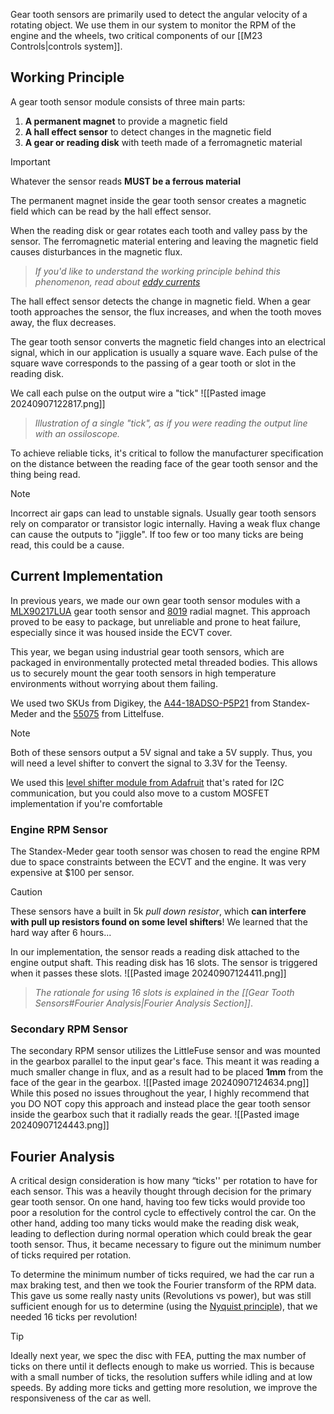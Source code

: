 Gear tooth sensors are primarily used to detect the angular velocity of a rotating object. We use them in our system to monitor the RPM of the engine and the wheels, two critical components of our [[M23 Controls|controls system]]. 

## Working Principle
A gear tooth sensor module consists of three main parts:
1. **A permanent magnet** to provide a magnetic field
2. **A hall effect sensor** to detect changes in the magnetic field
3. **A gear or reading disk** with teeth made of a ferromagnetic material

>[!IMPORTANT]
>Whatever the sensor reads **MUST be a ferrous material**

The permanent magnet inside the gear tooth sensor creates a magnetic field which can be read by the hall effect sensor.

When the reading disk or gear rotates each tooth and valley pass by the sensor. The ferromagnetic material entering and leaving the magnetic field causes disturbances in the magnetic flux.
> *If you'd like to understand the working principle behind this phenomenon, read about [eddy currents](https://en.wikipedia.org/wiki/Hall_effect_sensor)*

The hall effect sensor detects the change in magnetic field. When a gear tooth approaches the sensor, the flux increases, and when the tooth moves away, the flux decreases.

The gear tooth sensor converts the magnetic field changes into an electrical signal, which in our application is usually a square wave. Each pulse of the square wave corresponds to the passing of a gear tooth or slot in the reading disk.

We call each pulse on the output wire a "tick"
![[Pasted image 20240907122817.png]]
>*Illustration of a single "tick", as if you were reading the output line with an ossiloscope.*

To achieve reliable ticks, it's critical to follow the manufacturer specification on the distance between the reading face of the gear tooth sensor and the thing being read.

> [!NOTE]
> Incorrect air gaps can lead to unstable signals. Usually gear tooth sensors rely on comparator or transistor logic internally. Having a weak flux change can cause the outputs to "jiggle". If too few or too many ticks are being read, this could be a cause.


## Current Implementation
In previous years, we made our own gear tooth sensor modules with a [MLX90217LUA](https://www.digikey.com/en/products/detail/melexis-technologies-nv/mlx90217lua-caa-000-bu/431845) gear tooth sensor and [8019](https://www.digikey.com/en/products/detail/radial-magnets-inc/8019/555327) radial magnet. This approach proved to be easy to package, but unreliable and prone to heat failure, especially since it was housed inside the ECVT cover. 

This year, we began using industrial gear tooth sensors, which are packaged in environmentally protected metal threaded bodies. This allows us to securely mount the gear tooth sensors in high temperature environments without worrying about them failing.

We used two SKUs from Digikey, the [A44-18ADSO-P5P21](https://standexelectronics.com/products/a44-18adso-p5p21-hall-effect-gear-tooth-sensor/) from Standex-Meder and the [55075](https://www.littelfuse.com/products/magnetic-sensors-and-reed-switches/hall-effect-sensors/55075.aspx) from Littelfuse.

>[!NOTE]
>Both of these sensors output a 5V signal and take a 5V supply. Thus, you will need a level shifter to convert the signal to 3.3V for the Teensy.
>
>We used this [level shifter module from Adafruit](https://www.adafruit.com/product/757) that's rated for I2C communication, but you could also move to a custom MOSFET implementation if you're comfortable


### Engine RPM Sensor
The Standex-Meder gear tooth sensor was chosen to read the engine RPM due to space constraints between the ECVT and the engine. It was very expensive at $100 per sensor.

>[!CAUTION]
>These sensors have a built in 5k *pull down resistor*, which **can interfere with pull up resistors found on some level shifters**! We learned that the hard way after 6 hours...

In our implementation, the sensor reads a reading disk attached to the engine output shaft. This reading disk has 16 slots. The sensor is triggered when it passes these slots.
![[Pasted image 20240907124411.png]]
> *The rationale for using 16 slots is explained in the [[Gear Tooth Sensors#Fourier Analysis|Fourier Analysis Section]]*.

### Secondary RPM Sensor
The secondary RPM sensor utilizes the LittleFuse sensor and was mounted in the gearbox parallel to the input gear's face. This meant it was reading a much smaller change in flux, and as a result had to be placed **1mm** from the face of the gear in the gearbox.
![[Pasted image 20240907124634.png]]
While this posed no issues throughout the year, I highly recommend that you DO NOT copy this approach and instead place the gear tooth sensor inside the gearbox such that it radially reads the gear.
![[Pasted image 20240907124443.png]]
## Fourier Analysis
A critical design consideration is how many “ticks'' per rotation to have for each sensor. This was a heavily thought through decision for the primary gear tooth sensor. On one hand, having too few ticks would provide too poor a resolution for the control cycle to effectively control the car. On the other hand, adding too many ticks would make the reading disk weak, leading to deflection during normal operation which could break the gear tooth sensor. Thus, it became necessary to figure out the minimum number of ticks required per rotation. 

To determine the minimum number of ticks  required, we had the car run a max braking test, and then we took the Fourier transform of the RPM data. This gave us some really nasty units (Revolutions vs power), but was still sufficient enough for us to determine (using the [Nyquist principle](https://en.wikipedia.org/wiki/Nyquist%E2%80%93Shannon_sampling_theorem)), that we needed 16 ticks per revolution! 

>[!TIP]
>Ideally next year, we spec the disc with FEA, putting the max number of ticks on there until it deflects enough to make us worried. This is because with a small number of ticks, the resolution suffers while idling and at low speeds. By adding more ticks and getting more resolution, we improve the responsiveness of the car as well.

